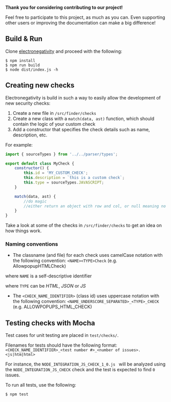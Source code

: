 **Thank you for considering contributing to our project!**

Feel free to participate to this project, as much as you can. Even supporting other users or improving the documentation can make a big difference!

## Build & Run

Clone [electronegativity](git@github.com:doyensec/electronegativity.git) and proceed with the following:

```
$ npm install
$ npm run build
$ node dist/index.js -h
```

## Creating new checks

Electronegativity is build in such a way to easily allow the development of new security checks: 

1. Create a new file in `/src/finder/checks`
2. Create a new class with a `match(data, ast)` function, which should contain the logic of your custom check
3. Add a constructor that specifies the check details such as name, description, etc. 

For example:

```js
import { sourceTypes } from '../../parser/types';

export default class MyCheck {
    constructor() {
        this.id = 'MY_CUSTOM_CHECK';
        this.description = `this is a custom check`;
        this.type = sourceTypes.JAVASCRIPT;
    }

    match(data, ast) {
        //do magic
        //either return an object with row and col, or null meaning no issues were identified
    }
}

```

Take a look at some of the checks in `/src/finder/checks` to get an idea on how things work.

### Naming conventions

* The classname (and file) for each check uses camelCase notation with the following convention: ```<NAME><TYPE>Check``` (e.g. AllowpopupHTMLCheck)

where `NAME` is a self-descriptive identifier

where `TYPE` can be *HTML*, *JSON* or *JS* 

* The ```<CHECK_NAME_IDENTIFIER>``` (class id) uses uppercase notation with the following convention: ```<NAME_UNDERSCORE_SEPARATED>_<TYPE>_CHECK``` (e.g. ALLOWPOPUPS_HTML_CHECK)

## Testing checks with Mocha

Test cases for unit testing are placed in `test/checks/`.

Filenames for tests should have the following format: ```<CHECK_NAME_IDENTIFIER>_<test number #>_<number of issues>.<js|htm|html>```

For instance, the ```NODE_INTEGRATION_JS_CHECK_1_0.js ``` will be analyzed using the ```NODE_INTEGRATION_JS_CHECK``` check and the test is expected to find ```0``` issues.

To run all tests, use the following:

```js
$ npm test
```
